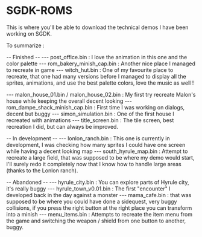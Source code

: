 # SGDK-ROMS
This is where you'll be able to download the technical demos I have been working on SGDK.

To summarize :

-- Finished --
--- post_office.bin : I love the animation in this one and the color palette
--- rom_bakery_minish_cap.bin : Another nice place I managed to recreate in game
--- witch_hut.bin : One of my favourite place to recreate, that one had many versions before I managed to display all the sprites, animations, and use the best palette colors, love the music as well !

--- malon_house_01.bin / malon_house_02.bin : My first try recreate Malon's house while keeping the overall decent looking
--- rom_dampe_shack_minish_cap.bin : First time I was working on dialogs, decent but buggy
--- simon_simulation.bin : One of the first house I recreated with animations
--- title_screen.bin : The tile screen, best recreation I did, but can always be improved.
  
-- In development --
--- lonlon_ranch.bin : This one is currently in development, I was checking how many sprites I could have one screen while having a decent looking map
--- south_hyrule_map.bin : Attempt to recreate a large field, that was supposed to be where my demo would start, I'll surely redo it completely now that I know how to handle large areas (thanks to the Lonlon ranch).

-- Abandoned -- 
--- hyrule_city.bin : You can explore parts of Hyrule city, it's really buggy
--- hyrule_town_v0.01.bin : The first "encounter" I developed back in the day against a monster
--- mama_cafe.bin : that was supposed to be where you could have done a sidequest, very buggy collisions, if you press the right button at the right place you can transform into a minish
--- menu_items.bin : Attempts to recreate the item menu from the game and switching the weapon / shield from one button to another, buggy.
